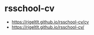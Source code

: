 # rsschool-cv

- https://rigeltlt.github.io/rsschool-cv/cv
- https://rigeltlt.github.io/rsschool-cv/
